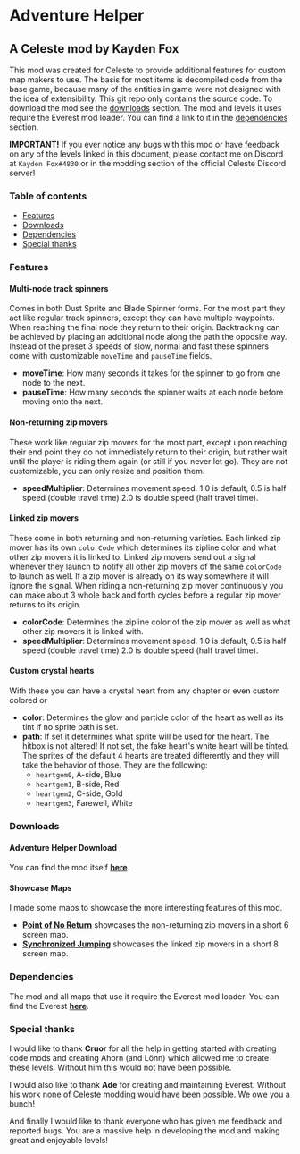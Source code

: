 ﻿# Adventure Helper
## A Celeste mod by Kayden Fox
This mod was created for Celeste to provide additional features for custom map makers to use.
The basis for most items is decompiled code from the base game, because many of the entities in game
were not designed with the idea of extensibility. This git repo only contains the source code. To
download the mod see the [downloads](#downloads) section. The mod and levels it uses require
the Everest mod loader. You can find a link to it in the [dependencies](#dependencies) section.

**IMPORTANT!** If you ever notice any bugs with this mod or have feedback on any of the levels
linked in this document, please contact me on Discord at `Kayden Fox#4830` or in the modding
section of the official Celeste Discord server!

### Table of contents
- [Features](#features)
- [Downloads](#downloads)
- [Dependencies](#dependencies)
- [Special thanks](#thanks)

### <a name=features>Features
#### Multi-node track spinners
Comes in both Dust Sprite and Blade Spinner forms. For the most part they act like regular track spinners, 
except they can have multiple waypoints. When reaching the final node they return to their origin. Backtracking
can be achieved by placing an additional node along the path the opposite way. Instead of the preset 3 speeds
of slow, normal and fast these spinners come with customizable `moveTime` and `pauseTime` fields.
- **moveTime**: How many seconds it takes for the spinner to go from one node to the next.
- **pauseTime**: How many seconds the spinner waits at each node before moving onto the next.

#### Non-returning zip movers
These work like regular zip movers for the most part, except upon reaching their end point they do not 
immediately return to their origin, but rather wait until the player is riding them again (or still if you never
let go). They are not customizable, you can only resize and position them.
- **speedMultiplier**: Determines movement speed. 1.0 is default, 0.5 is half speed (double travel time) 2.0 is double speed (half travel time).

#### Linked zip movers
These come in both returning and non-returning varieties. Each linked zip mover has its own `colorCode` which
determines its zipline color and what other zip movers it is linked to. Linked zip movers send out a signal 
whenever they launch to notify all other zip movers of the same `colorCode` to launch as well. If a zip mover
is already on its way somewhere it will ignore the signal. When riding a non-returning zip mover continuously
you can make about 3 whole back and forth cycles before a regular zip mover returns to its origin.
- **colorCode**: Determines the zipline color of the zip mover as well as what other zip movers it is linked with.
- **speedMultiplier**: Determines movement speed. 1.0 is default, 0.5 is half speed (double travel time) 2.0 is double speed (half travel time).

#### Custom crystal hearts
With these you can have a crystal heart from any chapter or even custom colored or 
- **color**: Determines the glow and particle color of the heart as well as its tint if no sprite path is set.
- **path**: If set it determines what sprite will be used for the heart. The hitbox is not altered! If not set, the
fake heart's white heart will be tinted. The sprites of the default 4 hearts are treated differently and they will take
the behavior of those. They are the following: 
  * `heartgem0`, A-side, Blue
  * `heartgem1`, B-side, Red
  * `heartgem2`, C-side, Gold
  * `heartgem3`, Farewell, White

### <a name=downloads>Downloads
#### Adventure Helper Download
You can find the mod itself **[here](https://gamebanana.com/gamefiles/9807)**.

#### Showcase Maps
I made some maps to showcase the more interesting features of this mod.
- **[Point of No Return](https://gamebanana.com/maps/206359)** showcases the non-returning zip movers in a short 6 screen map.
- **[Synchronized Jumping](https://gamebanana.com/maps/206380)** showcases the linked zip movers in a short 8 screen map.

### <a name=dependencies>Dependencies
The mod and all maps that use it require the Everest mod loader. You can find the Everest **[here](https://gamebanana.com/tools/6449)**.

### <a name=thanks>Special thanks
I would like to thank **Cruor** for all the help in getting started with creating code mods and creating Ahorn (and Lönn) which
allowed me to create these levels. Without him this would not have been possible.

I would also like to thank **Ade** for creating and maintaining Everest. Without his work none of Celeste modding would have been possible.
We owe you a bunch!

And finally I would like to thank everyone who has given me feedback and reported bugs. You are a massive help
in developing the mod and making great and enjoyable levels!
